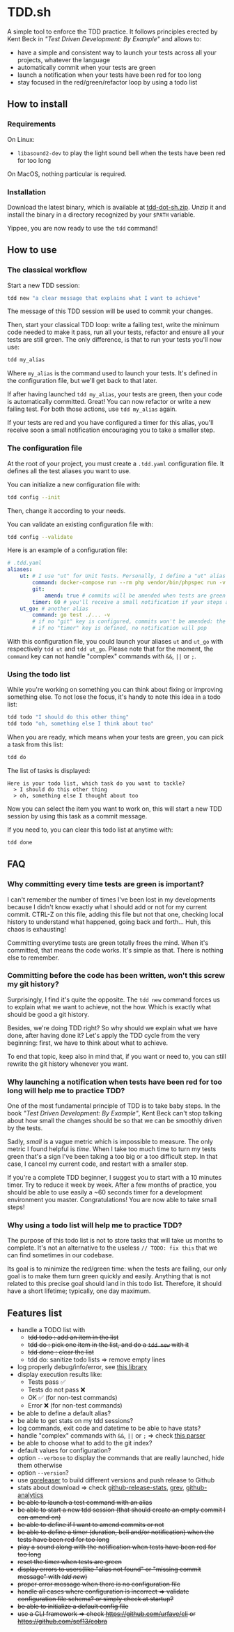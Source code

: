 # TDD.sh

A simple tool to enforce the TDD practice. It follows principles erected by Kent Beck in _"Test Driven Development: By Example"_ and allows to:

- have a simple and consistent way to launch your tests across all your projects, whatever the language
- automatically commit when your tests are green
- launch a notification when your tests have been red for too long
- stay focused in the red/green/refactor loop by using a todo list

## How to install

### Requirements

On Linux:

- `libasound2-dev` to play the light sound bell when the tests have been red for too long

On MacOS, nothing particular is required.


### Installation

Download the latest binary, which is available at [tdd-dot-sh.zip](https://github.com/jjanvier/tdd.sh/releases/latest/download/tdd-dot-sh.zip). Unzip it and install the binary in a directory recognized by your `$PATH` variable.

Yippee, you are now ready to use the `tdd` command!

## How to use

### The classical workflow

Start a new TDD session:

```bash
tdd new "a clear message that explains what I want to achieve"
```

The message of this TDD session will be used to commit your changes.

Then, start your classical TDD loop: write a failing test, write the minimum code needed to make it pass, run all your tests, refactor and ensure all your tests are still green. The only difference, is that to run your tests you'll now use:

```bash
tdd my_alias
```

Where `my_alias` is the command used to launch your tests. It's defined in the configuration file, but we'll get back to that later.

If after having launched `tdd my_alias`, your tests are green, then your code is automatically committed. Great! You can now refactor or write a new failing test. For both those actions, use `tdd my_alias` again. 

If your tests are red and you have configured a timer for this alias, you'll receive soon a small notification encouraging you to take a smaller step.


### The configuration file

At the root of your project, you must create a `.tdd.yaml` configuration file. It defines all the test aliases you want to use. 

You can initialize a new configuration file with:

```bash
tdd config --init
```

Then, change it according to your needs.

You can validate an existing configuration file with:
```bash
tdd config --validate
```

Here is an example of a configuration file:

```yaml
# .tdd.yaml
aliases:
    ut: # I use "ut" for Unit Tests. Personally, I define a "ut" alias for all my projects
        command: docker-compose run --rm php vendor/bin/phpspec run -v
        git:
            amend: true # commits will be amended when tests are green
        timer: 60 # you'll receive a small notification if your steps are still red after 60 seconds
    ut_go: # another alias
        command: go test ./... -v
        # if no "git" key is configured, commits won't be amended: the previous message will be reused
        # if no "timer" key is defined, no notification will pop
```

With this configuration file, you could launch your aliases `ut` and `ut_go` with respectively `tdd ut` and `tdd ut_go`. Please note that for the moment, the `command` key can not handle "complex" commands with `&&`, `||` or `;`.

### Using the todo list

While you're working on something you can think about fixing or improving something else. To not lose the focus, it's handy to note this idea in a todo list:

```bash
tdd todo "I should do this other thing"
tdd todo "oh, something else I think about too"
```

When you are ready, which means when your tests are green, you can pick a task from this list:

```bash
tdd do
```

The list of tasks is displayed:

```  
Here is your todo list, which task do you want to tackle?
  > I should do this other thing
  > oh, something else I thought about too
```

Now you can select the item you want to work on, this will start a new TDD session by using this task as a commit message.

If you need to, you can clear this todo list at anytime with:

```bash
tdd done
```

## FAQ

### Why committing every time tests are green is important?

I can't remember the number of times I've been lost in my developments because I didn't know exactly what I should add or not for my current commit. CTRL-Z on this file, adding this file but not that one, checking local history to understand what happened, going back and forth... Huh, this chaos is exhausting! 

Committing everytime tests are green totally frees the mind. When it's committed, that means the code works. It's simple as that. There is nothing else to remember. 

### Committing before the code has been written, won't this screw my git history?

Surprisingly, I find it's quite the opposite. The `tdd new` command forces us to explain what we want to achieve, not the how. Which is exactly what should be good a git history.

Besides, we're doing TDD right? So why should we explain what we have done, after having done it? Let's apply the TDD cycle from the very beginning: first, we have to think about what to achieve.

To end that topic, keep also in mind that, if you want or need to, you can still rewrite the git history whenever you want.

### Why launching a notification when tests have been red for too long will help me to practice TDD?

One of the most fundamental principle of TDD is to take baby steps. In the book _"Test Driven Development: By Example"_, Kent Beck can't stop talking about how small the changes should be so that we can be smoothly driven by the tests.

Sadly, _small_ is a vague metric which is impossible to measure. The only metric I found helpful is _time_. When I take too much time to turn my tests green that's a sign I've been taking a too big or a too difficult step. In that case, I cancel my current code, and restart with a smaller step. 

If you're a complete TDD beginner, I suggest you to start with a 10 minutes timer. Try to reduce it week by week. After a few months of practice, you should be able to use easily a ~60 seconds timer for a development environment you master. Congratulations! You are now able to take small steps!

### Why using a todo list will help me to practice TDD?

The purpose of this todo list is not to store tasks that will take us months to complete. It's not an alternative to the useless `// TODO: fix this` that we can find sometimes in our codebase. 

Its goal is to minimize the red/green time: when the tests are failing, our only goal is to make them turn green quickly and easily. Anything that is not related to this precise goal should land in this todo list. Therefore, it should have a short lifetime; typically, one day maximum.

## Features list

- handle a TODO list with
  - ~~tdd todo : add an item in the list~~
  - ~~tdd do : pick one item in the list, and do a `tdd new` with it~~
  - ~~tdd done : clear the list~~
  - tdd do: sanitize todo lists => remove empty lines
- log properly debug/info/error, see [this library](https://www.honeybadger.io/blog/golang-logging/)
- display execution results like:
  - Tests pass ✅
  - Tests do not pass ❌
  - OK ✅ (for non-test commands)
  - Error ❌ (for non-test commands)
- be able to define a default alias? 
- be able to get stats on my tdd sessions?
- log commands, exit code and datetime to be able to have stats?
- handle "complex" commands with `&&`, `||` or `;` => check [this parser](https://github.com/alecthomas/participle)
- be able to choose what to add to the git index?
- default values for configuration?
- option `--verbose` to display the commands that are really launched, hide them otherwise
- option `--version`?
- use [goreleaser](https://goreleaser.com/) to build different versions and push release to Github
- stats about download => check [github-release-stats](https://tooomm.github.io/github-release-stats/), [grev](https://hanadigital.github.io/grev/), [github-analytics](http://github-analytics.apphb.com/)
- ~~be able to launch a test command with an alias~~
- ~~be able to start a new tdd session (that should create an empty commit I can amend on)~~
- ~~be able to define if I want to amend commits or not~~
- ~~be able to define a timer (duration, bell and/or notification) when the tests have been red for too long~~
- ~~play a sound along with the notification when tests have been red for too long~~
- ~~reset the timer when tests are green~~
- ~~display errors to users(like "alias not found" or "missing commit message" with _tdd new_)~~
- ~~proper error message when there is no configuration file~~
- ~~handle all cases where configuration is incorrect =>  validate configuration file schema? or simply check at startup?~~
- ~~be able to initialize a default config file~~
- ~~use a CLI framework => check https://github.com/urfave/cli or https://github.com/spf13/cobra~~ 
